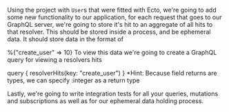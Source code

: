 Using the project with `User`s that were fitted with Ecto, we're going to add some new functionality to our application, for each request that goes to our GraphQL server, we're going to store it's hit to an aggregate of all hits to that resolver. This should be stored inside a process, and be ephemeral data. It should store data in the format of 

%{"create_user" => 10}
To view this data we're going to create a GraphQL query for viewing a resolvers hits

query {
  resolverHits(key: "create_user")
}
*Hint: Because field returns are types, we can specify :integer as a return type



Lastly, we're going to write integration tests for all your queries, mutations and subscriptions as well as for our ephemeral data holding process.

